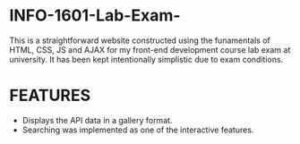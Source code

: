 # INFO-1601-Lab-Exam-

This is a straightforward website constructed using the funamentals of HTML, CSS, JS and AJAX for my front-end development course lab exam at university. It has been kept intentionally simplistic due to exam conditions.

# FEATURES 
- Displays the API data in a gallery format.
- Searching was implemented as one of the interactive features.
 
